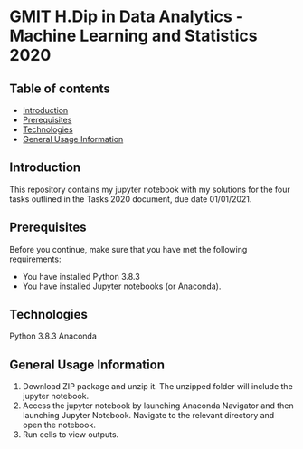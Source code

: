 # GMIT H.Dip in Data Analytics - Machine Learning and Statistics 2020

## Table of contents
* [Introduction](#introduction)
* [Prerequisites](#prerequisites)
* [Technologies](#technologies)
* [General Usage Information](#general_usage_information)

## Introduction
This repository contains my jupyter notebook with my solutions for the four tasks outlined in the Tasks 2020 document, due date 01/01/2021.

## Prerequisites
Before you continue, make sure that you have met the following requirements:
* You have installed Python 3.8.3
* You have installed Jupyter notebooks (or Anaconda). 

## Technologies
Python 3.8.3
Anaconda 

## General Usage Information
1. Download ZIP package and unzip it. The unzipped folder will include the jupyter notebook.
2. Access the jupyter notebook by launching Anaconda Navigator and then launching Jupyter Notebook. Navigate to the relevant directory and open the notebook.
3. Run cells to view outputs.

